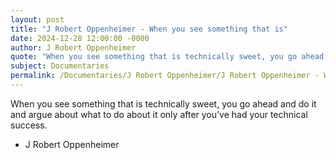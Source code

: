 ```yaml
---
layout: post
title: "J Robert Oppenheimer - When you see something that is"
date: 2024-12-28 12:00:00 -0000
author: J Robert Oppenheimer
quote: "When you see something that is technically sweet, you go ahead and do it and argue about what to do about it only after you’ve had your technical success."
subject: Documentaries
permalink: /Documentaries/J Robert Oppenheimer/J Robert Oppenheimer - When you see something that is
---
```


When you see something that is technically sweet, you go ahead and do it and argue about what to do about it only after you’ve had your technical success.

- J Robert Oppenheimer
